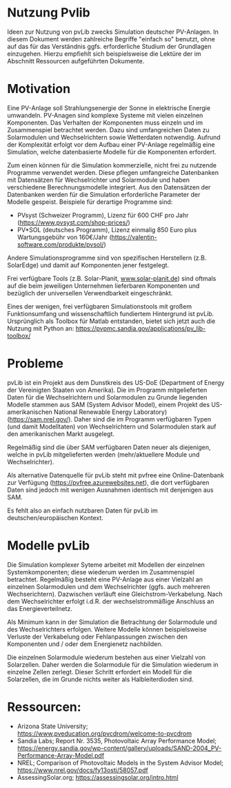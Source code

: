 # Nutzung Pvlib
Ideen zur Nutzung von pvLib zwecks Simulation deutscher PV-Anlagen. In diesem Dokument werden zahlreiche Begriffe "einfach so" benutzt, ohne auf das für das Verständnis ggfs. erforderliche Studium der Grundlagen einzugehen. Hierzu empfiehlt sich beispielsweise die Lektüre der im Abschnitt Ressourcen aufgeführten Dokumente.

# Motivation
Eine PV-Anlage soll Strahlungsenergie der Sonne in elektrische Energie umwandeln. 
PV-Anagen sind komplexe Systeme mit vielen einzelnen Komponenten. Das Verhalten der Komponenten muss einzeln und im Zusammenspiel betrachtet werden. Dazu sind umfangreichen Daten zu Solarmodulen und Wechselrichtern sowie Wetterdaten notwendig. Aufrund der Komplexität erfolgt vor dem Aufbau einer PV-Anlage regelmäßig eine Simulation, welche datenbasierte Modelle für die Komponenten erfordert.  

Zum einen können für die Simulation kommerzielle, nicht frei zu nutzende Programme verwendet werden. Diese pflegen umfangreiche Datenbanken mit Datensätzen für Wechselrichter und Solarmodule und haben verschiedene Berechnungsmodelle integriert. Aus den Datensätzen der Datenbanken werden für die Simulation erforderliche Parameter der Modelle gespeist. Beispiele für derartige Programme sind:
- PVsyst (Schweizer Programm), Lizenz für 600 CHF pro Jahr (https://www.pvsyst.com/shop-prices/)
- PV\*SOL (deutsches Programm), Lizenz einmalig 850 Euro plus Wartungsgebühr von 160€/Jahr (https://valentin-software.com/produkte/pvsol/)  

Andere Simulationsprogramme sind von spezifischen Herstellern (z.B. SolarEdge) und damit auf Komponenten jener festgelegt. 

Frei verfügbare Tools (z.B. Solar-Planit, www.solar-planit.de) sind oftmals auf die beim jeweiligen Unternehmen lieferbaren Komponenten und bezüglich der universellen Verwendbarkeit eingeschränkt.

Eines der wenigen, frei verfügbaren Simulationstools mit großem Funktionsumfang und wissenschaftlich fundiertem Hintergrund ist pvLib. Ursprünglich als Toolbox für Matlab entstanden, bietet sich jetzt auch die Nutzung mit Python an: https://pvpmc.sandia.gov/applications/pv_lib-toolbox/

# Probleme
pvLib ist ein Projekt aus dem Dunstkreis des US-DoE (Department of Energy der Vereinigten Staaten von Amerika). Die im Programm mitgelieferten Daten für die Wechselrichtern und Solarmodulen zu Grunde liegenden Modelle stammen aus SAM (System Advisor Model), einem Projekt des US-amerikanischen National Renewable Energy Laboratory) (https://sam.nrel.gov/). Daher sind die im Programm verfügbaren Typen (und damit Modelltaten) von Wechselrichtern und Solarmodulen stark auf den amerikanischen Markt ausgelegt.

Regelmäßig sind die über SAM verfügbaren Daten neuer als diejenigen, welche in pvLib mitgelieferten werden (mehr/aktuellere Module und Wechselrichter). 

Als alternative Datenquelle für pvLib steht mit pvfree eine Online-Datenbank zur Verfügung (https://pvfree.azurewebsites.net), die dort verfügbaren Daten sind jedoch mit wenigen Ausnahmen identisch mit denjenigen aus SAM.

Es fehlt also an einfach nutzbaren Daten für pvLib im deutschen/europäischen Kontext.

# Modelle pvLib
Die Simulation komplexer Syteme arbeitet mit Modellen der einzelnen Systemkomponenten; diese wiederum werden im Zusammenspiel betrachtet. Regelmäßig besteht eine PV-Anlage aus einer Vielzahl an einzelnen Solarmodulen und dem Wechselrichter (ggfs. auch mehreren Wechserichtern). Dazwischen verläuft eine Gleichstrom-Verkabelung. Nach dem Wechselrichter erfolgt i.d.R. der wechselstrommäßige Anschluss an das Energieverteilnetz. 

Als Minimum kann in der Simulation die Betrachtung der Solarmodule und des Wechselrichters erfolgen. Weitere Modelle können beispielsweise Verluste der Verkabelung oder Fehlanpassungen zwischen den Komponenten und / oder dem Energienetz nachbilden. 

Die einzelnen Solarmodule wiederum bestehen aus einer Vielzahl von Solarzellen. Daher werden die Solarmodule für die Simulation wiederum in einzelne Zellen zerlegt. Dieser Schritt erfordert ein Modell für die Solarzellen, die im Grunde nichts weiter als Halbleiterdioden sind. 

# Ressourcen:
- Arizona State University; https://www.pveducation.org/pvcdrom/welcome-to-pvcdrom 
- Sandia Labs; Report Nr. 3535, Photovoltaic Array Performance Model; https://energy.sandia.gov/wp-content/gallery/uploads/SAND-2004_PV-Performance-Array-Model.pdf
- NREL; Comparison of Photovoltaic Models in the System Advisor Model; https://www.nrel.gov/docs/fy13osti/58057.pdf
- AssessingSolar.org; https://assessingsolar.org/intro.html
